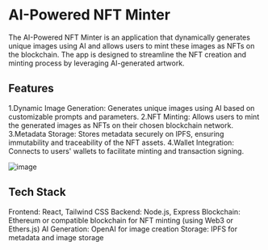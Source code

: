 
# AI-Powered NFT Minter


The AI-Powered NFT Minter is an application that dynamically generates unique images using AI and allows users to mint these images as NFTs on the blockchain. The app is designed to streamline the NFT creation and minting process by leveraging AI-generated artwork.
## Features
1.Dynamic Image Generation: Generates unique images using AI based on customizable prompts and parameters.
2.NFT Minting: Allows users to mint the generated images as NFTs on their chosen blockchain network.
3.Metadata Storage: Stores metadata securely on IPFS, ensuring immutability and traceability of the NFT assets.
4.Wallet Integration: Connects to users' wallets to facilitate minting and transaction signing.

![image](https://github.com/user-attachments/assets/90a355ce-ba79-41ab-a61e-e9d599de9277)

## Tech Stack
Frontend: React, Tailwind CSS
Backend: Node.js, Express
Blockchain: Ethereum or compatible blockchain for NFT minting (using Web3 or Ethers.js)
AI Generation: OpenAI for image creation
Storage: IPFS for metadata and image storage
